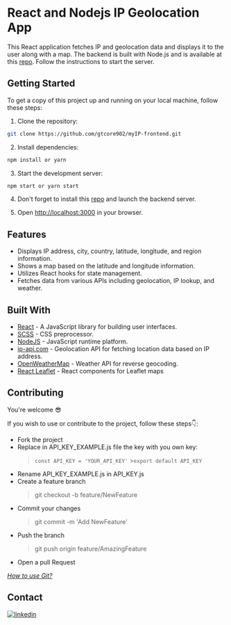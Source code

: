 # React and Nodejs IP Geolocation App

This React application fetches IP and geolocation data and displays it to the user along with a map.
The backend is built with Node.js and is available at this [repo](https://github.com/gtcore902/myIP-backend).
Follow the instructions to start the server.

## Getting Started

To get a copy of this project up and running on your local machine, follow these steps:

1. Clone the repository:

```bash
git clone https://github.com/gtcore902/myIP-frontend.git
```

2. Install dependencies:

```bash
npm install or yarn
```

3. Start the development server:

```bash
npm start or yarn start
```

4. Don't forget to install this [repo](https://github.com/gtcore902/myIP-backend) and launch the backend server.

5. Open [http://localhost:3000](http://localhost:3000) in your browser.

## Features

- Displays IP address, city, country, latitude, longitude, and region information.
- Shows a map based on the latitude and longitude information.
- Utilizes React hooks for state management.
- Fetches data from various APIs including geolocation, IP lookup, and weather.

## Built With

- [React](https://reactjs.org/) - A JavaScript library for building user interfaces.
- [SCSS](https://sass-lang.com/) - CSS preprocessor.
- [NodeJS](https://nodejs.org/en) - JavaScript runtime platform.
- [ip-api.com](http://ip-api.com/) - Geolocation API for fetching location data based on IP address.
- [OpenWeatherMap](https://openweathermap.org/) - Weather API for reverse geocoding.
- [React Leaflet](https://react-leaflet.js.org/) - React components for Leaflet maps

## Contributing

You're welcome :sunglasses:

If you wish to use or contribute to the project, follow these steps:point_down::

- Fork the project
- Replace in API_KEY_EXAMPLE.js file the key with you own key:
  > `const API_KEY = 'YOUR_API_KEY'` >`export default API_KEY`
- Rename API_KEY_EXAMPLE.js in API_KEY.js
- Create a feature branch
  > git checkout -b feature/NewFeature
- Commit your changes
  > git commit -m 'Add NewFeature'
- Push the branch
  > git push origin feature/AmazingFeature
- Open a pull Request

_[How to use Git?](https://docs.github.com/fr/get-started/using-git/about-git)_

## Contact

[![linkedin](https://img.shields.io/badge/LinkedIn-0077B5?style=for-the-badge&logo=linkedin&logoColor=white)](https://linkedin.com/in/ga%C3%ABtan-tremois-a956a91a3)
